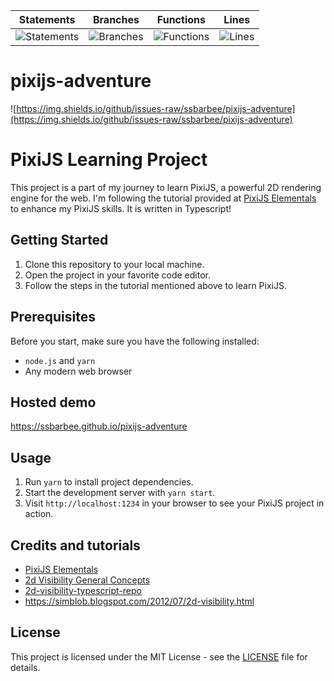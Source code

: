 | Statements                  | Branches                | Functions                 | Lines             |
| --------------------------- | ----------------------- | ------------------------- | ----------------- |
| ![Statements](https://img.shields.io/badge/statements-0.95%25-red.svg?style=flat) | ![Branches](https://img.shields.io/badge/branches-0%25-red.svg?style=flat) | ![Functions](https://img.shields.io/badge/functions-2.28%25-red.svg?style=flat) | ![Lines](https://img.shields.io/badge/lines-0.8%25-red.svg?style=flat) |

# pixijs-adventure

![https://img.shields.io/github/issues-raw/ssbarbee/pixijs-adventure](https://img.shields.io/github/issues-raw/ssbarbee/pixijs-adventure)

# PixiJS Learning Project

This project is a part of my journey to learn PixiJS, a powerful 2D rendering engine for the web. I'm following the tutorial provided at [PixiJS Elementals](https://www.pixijselementals.com) to enhance my PixiJS skills.
It is written in Typescript!

## Getting Started

1. Clone this repository to your local machine.
2. Open the project in your favorite code editor.
3. Follow the steps in the tutorial mentioned above to learn PixiJS.

## Prerequisites

Before you start, make sure you have the following installed:

- `node.js` and `yarn`
- Any modern web browser

## Hosted demo
https://ssbarbee.github.io/pixijs-adventure

## Usage

1. Run `yarn` to install project dependencies.
2. Start the development server with `yarn start`.
3. Visit `http://localhost:1234` in your browser to see your PixiJS project in action.

## Credits and tutorials

- [PixiJS Elementals](https://www.pixijselementals.com)
- [2d Visibility General Concepts](https://www.redblobgames.com/articles/visibility/)
- [2d-visibility-typescript-repo](https://github.com/Petah/2d-visibility/tree/master/src)
- https://simblob.blogspot.com/2012/07/2d-visibility.html

## License

This project is licensed under the MIT License - see the [LICENSE](LICENSE) file for details.
